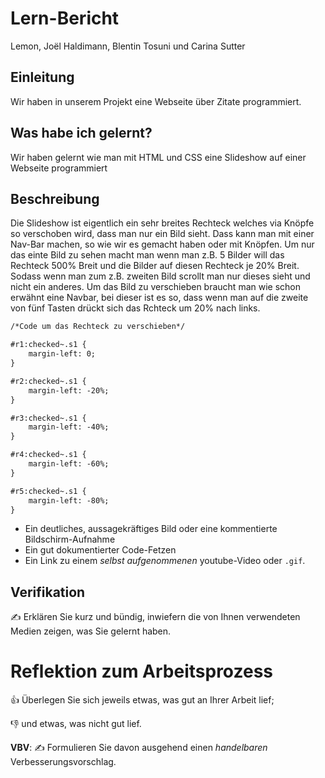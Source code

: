 # Lern-Bericht
Lemon, Joël Haldimann, Blentin Tosuni und Carina Sutter

## Einleitung

Wir haben in unserem Projekt eine Webseite über Zitate programmiert.

## Was habe ich gelernt?

Wir haben gelernt wie man mit HTML und CSS eine Slideshow auf einer Webseite programmiert

## Beschreibung

Die Slideshow ist eigentlich ein sehr breites Rechteck welches via Knöpfe so verschoben wird, dass man nur ein Bild sieht. Dass kann man mit einer Nav-Bar machen, so wie wir es gemacht haben oder mit Knöpfen. Um nur das einte Bild zu sehen macht man wenn man z.B. 5 Bilder will das Rechteck 500% Breit und die Bilder auf diesen Rechteck je 20% Breit. Sodass wenn man zum z.B. zweiten Bild scrollt man nur dieses sieht und nicht ein anderes. Um das Bild zu verschieben braucht man wie schon erwähnt eine Navbar, bei dieser ist es so, dass wenn man auf die zweite von fünf Tasten drückt sich das Rchteck um 20% nach links. 
```html
/*Code um das Rechteck zu verschieben*/

#r1:checked~.s1 {
    margin-left: 0;
}

#r2:checked~.s1 {
    margin-left: -20%;
}

#r3:checked~.s1 {
    margin-left: -40%;
}

#r4:checked~.s1 {
    margin-left: -60%;
}

#r5:checked~.s1 {
    margin-left: -80%;
}
```





* Ein deutliches, aussagekräftiges Bild oder eine kommentierte Bildschirm-Aufnahme
* Ein gut dokumentierter Code-Fetzen
* Ein Link zu einem *selbst aufgenommenen* youtube-Video oder `.gif`.

## Verifikation

✍️ Erklären Sie kurz und bündig, inwiefern die von Ihnen verwendeten Medien zeigen, was Sie gelernt haben.

# Reflektion zum Arbeitsprozess

👍 Überlegen Sie sich jeweils etwas, was gut an Ihrer Arbeit lief; 

👎 und etwas, was nicht gut lief.

**VBV**: ✍️ Formulieren Sie davon ausgehend einen *handelbaren* Verbesserungsvorschlag.
